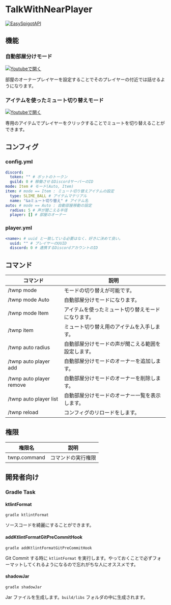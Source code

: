 # TalkWithNearPlayer
[![EasySpigotAPI](https://img.shields.io/badge/EasySpigotAPI-%E2%AC%85-4D4.svg)](https://github.com/sya-ri/EasySpigotAPI)

## 機能

### 自動部屋分けモード
[![Youtubeで開く](http://img.youtube.com/vi/xTFWXIlT1g4/0.jpg)](http://www.youtube.com/watch?v=xTFWXIlT1g4 "")

部屋のオーナープレイヤーを設定することでそのプレイヤーの付近では話せるようになります。

### アイテムを使ったミュート切り替えモード
[![Youtubeで開く](http://img.youtube.com/vi/ZSiLYEWhbqg/0.jpg)](http://www.youtube.com/watch?v=ZSiLYEWhbqg "")

専用のアイテムでプレイヤーをクリックすることでミュートを切り替えることができます。

## コンフィグ

### config.yml
```yml
discord:
  token: "" # ボットのトークン
  guild: 0 # 稼働させるDiscordサーバーのID
mode: Item # モード(Auto, Item)
item: # mode == Item : ミュート切り替えアイテムの設定
  type: SLIME_BALL # アイテムマテリアル
  name: "&aミュート切り替え" # アイテム名
auto: # mode == Auto : 自動部屋移動の設定
  radius: 5 # 声が聞こえる半径
  player: [] # 部屋のオーナー
```

### player.yml
```yml
<name>: # uuid と一致している必要はなく、好きに決めて良い。
  uuid: "" # プレイヤーのUUID
  discord: 0 # 連携するDiscordアカウントのID
```

## コマンド

| コマンド | 説明 |
|--------|------|
| /twnp mode | モードの切り替えが可能です。|
| /twnp mode Auto | 自動部屋分けモードになります。|
| /twnp mode Item | アイテムを使ったミュート切り替えモードになります。|
| /twnp item | ミュート切り替え用のアイテムを入手します。|
| /twnp auto radius | 自動部屋分けモードの声が聞こえる範囲を設定します。|
| /twnp auto player add | 自動部屋分けモードのオーナーを追加します。|
| /twnp auto player remove | 自動部屋分けモードのオーナーを削除します。|
| /twnp auto player list | 自動部屋分けモードのオーナー一覧を表示します。|
| /twnp reload | コンフィグのリロードをします。|

## 権限

| 権限名 | 説明 |
|-------|-----|
| twnp.command | コマンドの実行権限 |

## 開発者向け

### Gradle Task

#### ktlintFormat
```
gradle ktlintFormat
```

ソースコードを綺麗にすることができます。

#### addKtlintFormatGitPreCommitHook
```
gradle addKtlintFormatGitPreCommitHook
```

Git Commit する時に `ktlintFormat` を実行します。やっておくことで必ずフォーマットしてくれるようになるので忘れがちな人にオススメです。

#### shadowJar
```
gradle shadowJar
```

Jar ファイルを生成します。`build/libs` フォルダの中に生成されます。